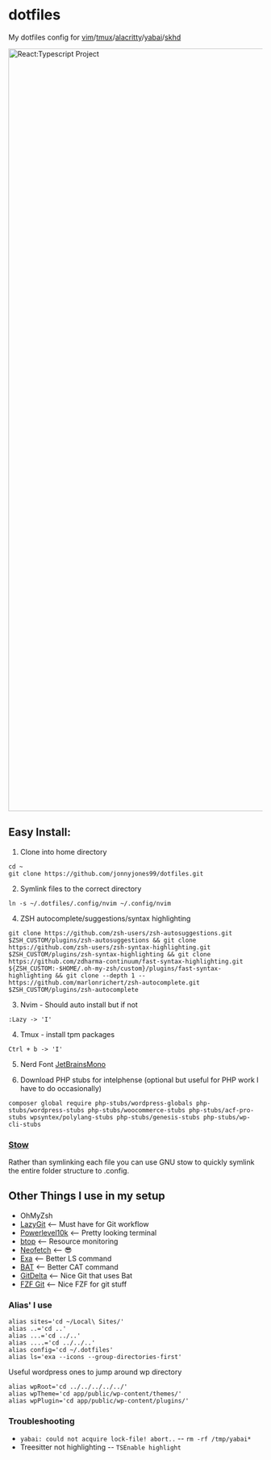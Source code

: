 # dotfiles
My dotfiles config for [vim](https://neovim.io/)/[tmux](https://github.com/tmux/tmux/wiki)/[alacritty](https://github.com/alacritty/alacritty)/[yabai](https://github.com/koekeishiya/yabai)/[skhd](https://github.com/koekeishiya/skhd)

<img width="1512" alt="React:Typescript Project" src="https://github.com/jonnyjones99/dotfiles/assets/72031997/51312d15-99fc-4d01-8041-2e95abfa2f97">

## Easy Install:

1) Clone into home directory
```
cd ~
git clone https://github.com/jonnyjones99/dotfiles.git
```

2) Symlink files to the correct directory
```
ln -s ~/.dotfiles/.config/nvim ~/.config/nvim
```

4) ZSH autocomplete/suggestions/syntax highlighting
```
git clone https://github.com/zsh-users/zsh-autosuggestions.git $ZSH_CUSTOM/plugins/zsh-autosuggestions && git clone https://github.com/zsh-users/zsh-syntax-highlighting.git $ZSH_CUSTOM/plugins/zsh-syntax-highlighting && git clone https://github.com/zdharma-continuum/fast-syntax-highlighting.git ${ZSH_CUSTOM:-$HOME/.oh-my-zsh/custom}/plugins/fast-syntax-highlighting && git clone --depth 1 -- https://github.com/marlonrichert/zsh-autocomplete.git $ZSH_CUSTOM/plugins/zsh-autocomplete
```

3) Nvim - Should auto install but if not
```
:Lazy -> 'I'
```

4) Tmux - install tpm packages
```
Ctrl + b -> 'I'
```

5) Nerd Font [JetBrainsMono](https://www.nerdfonts.com/font-downloads)

6) Download PHP stubs for intelphense (optional but useful for PHP work I have to do occasionally)
```
composer global require php-stubs/wordpress-globals php-stubs/wordpress-stubs php-stubs/woocommerce-stubs php-stubs/acf-pro-stubs wpsyntex/polylang-stubs php-stubs/genesis-stubs php-stubs/wp-cli-stubs
```


### [Stow](https://www.gnu.org/software/stow/)
Rather than symlinking each file you can use GNU stow to quickly symlink the entire folder structure to .config.


## Other Things I use in my setup
- OhMyZsh
- [LazyGit](https://github.com/jesseduffield/lazygit)                <-- Must have for Git workflow 
- [Powerlevel10k](https://github.com/romkatv/powerlevel10k)          <-- Pretty looking terminal
- [btop](https://github.com/aristocratos/btop)                       <-- Resource monitoring
- [Neofetch](https://github.com/dylanaraps/neofetch)                 <-- :sunglasses:
- [Exa](https://github.com/ogham/exa)                                <-- Better LS command
- [BAT](https://github.com/sharkdp/bat)                              <-- Better CAT command
- [GitDelta](https://dandavison.github.io/delta/installation.html)   <-- Nice Git that uses Bat
- [FZF Git](https://github.com/junegunn/fzf-git.sh)                  <-- Nice FZF for git stuff


### Alias' I use
```
alias sites='cd ~/Local\ Sites/'
alias ..='cd ..'
alias ...='cd ../..'
alias ....='cd ../../..'
alias config='cd ~/.dotfiles'
alias ls='exa --icons --group-directories-first'
```

Useful wordpress ones to jump around wp directory
```
alias wpRoot='cd ../../../../../'
alias wpTheme='cd app/public/wp-content/themes/'
alias wpPlugin='cd app/public/wp-content/plugins/'
```

### Troubleshooting
- `yabai: could not acquire lock-file! abort..`
-- `rm -rf /tmp/yabai*`
- Treesitter not highlighting
-- `TSEnable highlight`
